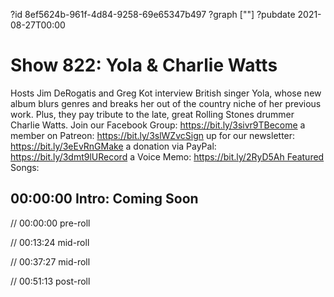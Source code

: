 ?id 8ef5624b-961f-4d84-9258-69e65347b497
?graph [""]
?pubdate 2021-08-27T00:00

# Show 822: Yola & Charlie Watts

Hosts Jim DeRogatis and Greg Kot interview British singer Yola, whose new album blurs genres and breaks her out of the country niche of her previous work. Plus, they pay tribute to the late, great Rolling Stones drummer Charlie Watts. Join our Facebook Group: https://bit.ly/3sivr9TBecome a member on Patreon: https://bit.ly/3slWZvcSign up for our newsletter: https://bit.ly/3eEvRnGMake a donation via PayPal: https://bit.ly/3dmt9lURecord a Voice Memo: https://bit.ly/2RyD5Ah Featured Songs:

## 00:00:00 Intro: Coming Soon

// 00:00:00 pre-roll

// 00:13:24 mid-roll

// 00:37:27 mid-roll

// 00:51:13 post-roll
